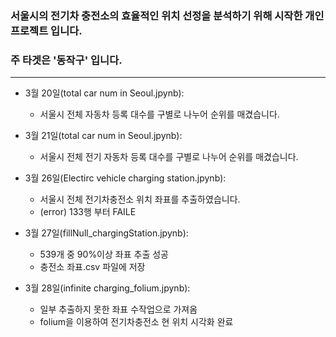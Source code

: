### 서울시의 전기차 충전소의 효율적인 위치 선정을 분석하기 위해 시작한 개인 프로젝트 입니다.
### 주 타겟은 '동작구' 입니다.
<hr/>

* 3월 20일(total car num in Seoul.jpynb):
  * 서울시 전체 자동차 등록 대수를 구별로 나누어 순위를 매겼습니다.
  
* 3월 21일(total car num in Seoul.jpynb):
  * 서울시 전체 전기 자동차 등록 대수를 구별로 나누어 순위를 매겼습니다.
  
* 3월 26일(Electirc vehicle charging station.jpynb):
  * 서울시 전체 전기차충전소 위치 좌표를 추출하였습니다.
  * (error) 133행 부터 FAILE
  
* 3월 27일(fillNull_chargingStation.jpynb):
  * 539개 중 90%이상 좌표 추출 성공
  * 충전소 좌표.csv 파일에 저장
  
* 3월 28일(infinite charging_folium.jpynb):
  * 일부 추출하지 못한 좌표 수작업으로 가져옴
  * folium을 이용하여 전기차충전소 현 위치 시각화 완료
